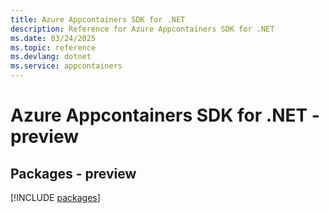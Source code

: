 ```yaml
---
title: Azure Appcontainers SDK for .NET
description: Reference for Azure Appcontainers SDK for .NET
ms.date: 03/24/2025
ms.topic: reference
ms.devlang: dotnet
ms.service: appcontainers
---
```

# Azure Appcontainers SDK for .NET - preview
## Packages - preview
[!INCLUDE [packages](appcontainers-index.md)]